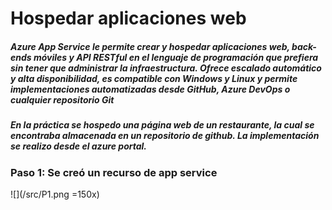 # Hospedar aplicaciones web

##### Azure App Service le permite *crear y hospedar aplicaciones web, back-ends móviles y API RESTful* en el lenguaje de programación que prefiera sin tener que administrar la infraestructura. Ofrece escalado automático y alta disponibilidad, es compatible con Windows y Linux y permite implementaciones automatizadas desde GitHub, Azure DevOps o cualquier repositorio Git

##### En la práctica se hospedo una página web de un restaurante, la cual se encontraba almacenada en un repositorio de github. La implementación se realizo desde el azure portal.

### Paso 1: Se creó un recurso de app service
![](/src/P1.png =150x)
